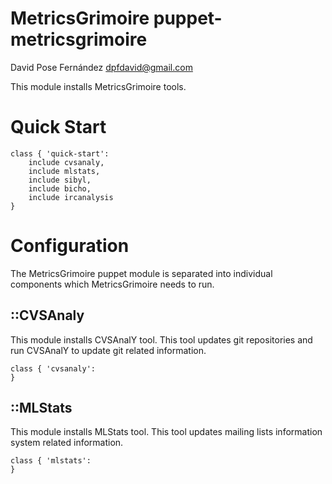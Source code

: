 # MetricsGrimoire puppet-metricsgrimoire

David Pose Fernández <dpfdavid@gmail.com>

This module installs MetricsGrimoire tools.

# Quick Start

	class { 'quick-start':
		include cvsanaly,
		include mlstats,
		include sibyl,
		include bicho,
		include ircanalysis
	}

# Configuration

The MetricsGrimoire puppet module is separated into individual components which MetricsGrimoire needs to run.

## ::CVSAnaly

This module installs CVSAnalY tool. This tool updates git repositories and run CVSAnalY to update git related information.

	class { 'cvsanaly':
	}

## ::MLStats

This module installs MLStats tool. This tool updates mailing lists information system related information.

	class { 'mlstats':
	}
